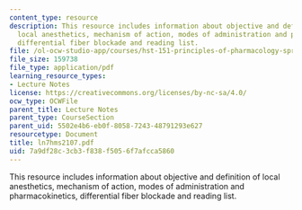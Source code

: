 ```yaml
---
content_type: resource
description: This resource includes information about objective and definition of
  local anesthetics, mechanism of action, modes of administration and pharmacokinetics,
  differential fiber blockade and reading list.
file: /ol-ocw-studio-app/courses/hst-151-principles-of-pharmacology-spring-2005/7a9df28c3cb3f838f5056f7afcca5860_ln7hms2107.pdf
file_size: 159738
file_type: application/pdf
learning_resource_types:
- Lecture Notes
license: https://creativecommons.org/licenses/by-nc-sa/4.0/
ocw_type: OCWFile
parent_title: Lecture Notes
parent_type: CourseSection
parent_uid: 5502e4b6-eb0f-8058-7243-48791293e627
resourcetype: Document
title: ln7hms2107.pdf
uid: 7a9df28c-3cb3-f838-f505-6f7afcca5860
---
```

This resource includes information about objective and definition of local anesthetics, mechanism of action, modes of administration and pharmacokinetics, differential fiber blockade and reading list.